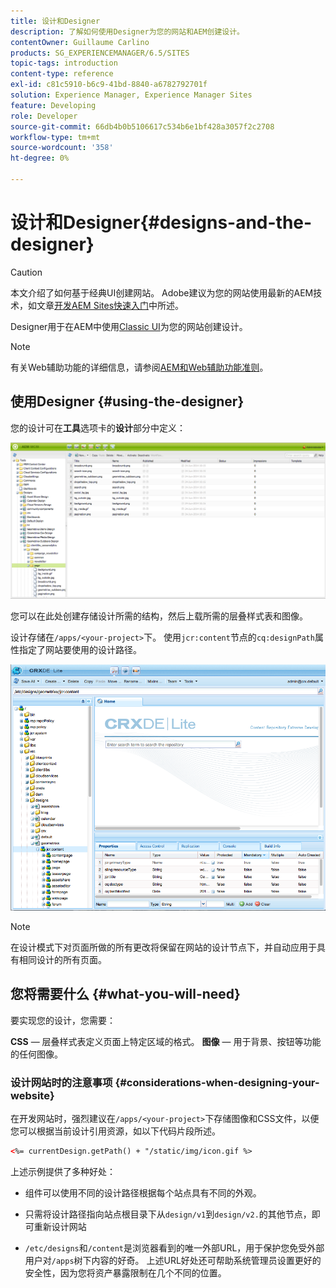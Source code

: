 ```yaml
---
title: 设计和Designer
description: 了解如何使用Designer为您的网站和AEM创建设计。
contentOwner: Guillaume Carlino
products: SG_EXPERIENCEMANAGER/6.5/SITES
topic-tags: introduction
content-type: reference
exl-id: c81c5910-b6c9-41bd-8840-a6782792701f
solution: Experience Manager, Experience Manager Sites
feature: Developing
role: Developer
source-git-commit: 66db4b0b5106617c534b6e1bf428a3057f2c2708
workflow-type: tm+mt
source-wordcount: '358'
ht-degree: 0%

---
```


# 设计和Designer{#designs-and-the-designer}

>[!CAUTION]
>
>本文介绍了如何基于经典UI创建网站。 Adobe建议为您的网站使用最新的AEM技术，如文章[开发AEM Sites快速入门](/help/sites-developing/getting-started.md)中所述。

Designer用于在AEM中使用[Classic UI](/help/release-notes/touch-ui-features-status.md)为您的网站创建设计。

>[!NOTE]
>
>有关Web辅助功能的详细信息，请参阅[AEM和Web辅助功能准则](/help/managing/web-accessibility.md)。

## 使用Designer {#using-the-designer}

您的设计可在&#x200B;**工具**&#x200B;选项卡的&#x200B;**设计**&#x200B;部分中定义：

![screen_shot_2012-02-01at30237pm](assets/screen_shot_2012-02-01at30237pm.png)

您可以在此处创建存储设计所需的结构，然后上载所需的层叠样式表和图像。

设计存储在`/apps/<your-project>`下。 使用`jcr:content`节点的`cq:designPath`属性指定了网站要使用的设计路径。

![chlimage_1-74](assets/chlimage_1-74a.png)

>[!NOTE]
>
>在设计模式下对页面所做的所有更改将保留在网站的设计节点下，并自动应用于具有相同设计的所有页面。

## 您将需要什么 {#what-you-will-need}

要实现您的设计，您需要：

**CSS** — 层叠样式表定义页面上特定区域的格式。
**图像** — 用于背景、按钮等功能的任何图像。

### 设计网站时的注意事项 {#considerations-when-designing-your-website}

在开发网站时，强烈建议在`/apps/<your-project>`下存储图像和CSS文件，以便您可以根据当前设计引用资源，如以下代码片段所述。

```xml
<%= currentDesign.getPath() + "/static/img/icon.gif %>
```

上述示例提供了多种好处：

* 组件可以使用不同的设计路径根据每个站点具有不同的外观。
* 只需将设计路径指向站点根目录下从`design/v1`到`design/v2.`的其他节点，即可重新设计网站

* `/etc/designs`和`/content`是浏览器看到的唯一外部URL，用于保护您免受外部用户对`/apps`树下内容的好奇。 上述URL好处还可帮助系统管理员设置更好的安全性，因为您将资产暴露限制在几个不同的位置。
